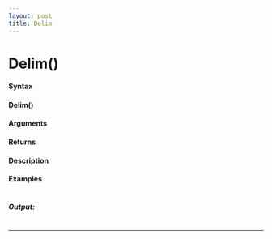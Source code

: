 ```yaml
---
layout: post
title: Delim
---
```


# Delim()


#### Syntax

#### Delim()

#### Arguments

#### Returns

#### Description

#### Examples

```

```

##### Output:

```

```

---
